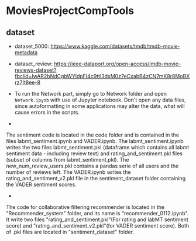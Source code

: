 # MoviesProjectCompTools
## dataset
- dataset_5000: https://www.kaggle.com/datasets/tmdb/tmdb-movie-metadata
- dataset_review: https://ieee-dataport.org/open-access/imdb-movie-reviews-dataset?fbclid=IwAR2bNdCgbWYldpFI4c9ttl3dxM0z7eCxabB4zCN7mK8r8MoBXrz7It8ee-8

- To run the Network part, simply go to Network folder and open ```Network.ipynb``` with use of Jupyter notebook. Don't open any data files, since autoformatting in some applications may alter the data, what will cause errors in the scripts.

- <Sentiment>
The sentiment code is located in the code folder and is contained in the files labmt_sentiment.ipynb and VADER.ipynb. The labmt_sentiment.ipynb writes the two files labmt_sentiment.pkl (dataframe which contains all labmt sentiment data - including review text) and rating_and_sentiment.pkl files (subset of columns from labmt_sentiment.pkl). The new_num_review_users.pkl contains a pandas serie of all users and the number of reviews left. 
The VADER.ipynb writes the rating_and_sentiment_v2.pkl  file in the sentiment_dataset folder containing the  VADER sentiment scores.

- <Collaborative Filtering>
The code for collaborative filtering recommender is located in the "Recommender_system" folder, and its name is "recommender_0112.ipynb". It write two files "rating_and_sentiment.pkl"(For rating and labMT sentiment score) and "rating_and_sentiment_v2.pkl"(for VADER sentiment score). Both of .pkl files are located in "sentiment_dataset" folder.
